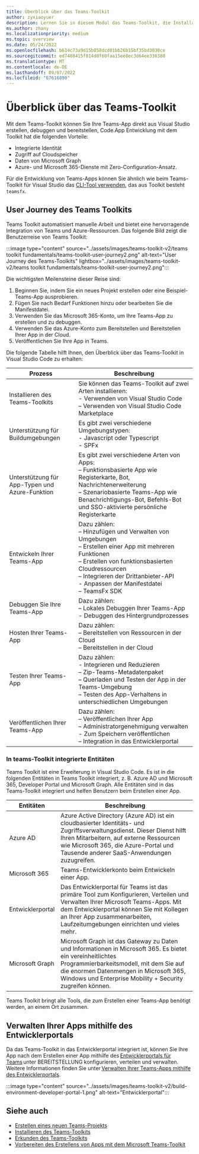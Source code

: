 ```yaml
---
title: Überblick über das Teams-Toolkit
author: zyxiaoyuer
description: Lernen Sie in diesem Modul das Teams-Toolkit, die Installation des Teams-Toolkits und die Benutzerreise des Teams-Toolkits kennen.
ms.author: zhany
ms.localizationpriority: medium
ms.topic: overview
ms.date: 05/24/2022
ms.openlocfilehash: b614c73a9d15b058dcd01bb26b15bf35bd3030ce
ms.sourcegitcommit: ed7488415f814d0f60faa15ee8ec3d64ee336380
ms.translationtype: MT
ms.contentlocale: de-DE
ms.lasthandoff: 09/07/2022
ms.locfileid: "67616890"
---
```

# <a name="teams-toolkit-overview"></a>Überblick über das Teams-Toolkit

Mit dem Teams-Toolkit können Sie Ihre Teams-App direkt aus Visual Studio erstellen, debuggen und bereitstellen, Code.App Entwicklung mit dem Toolkit hat die folgenden Vorteile:

* Integrierte Identität
* Zugriff auf Cloudspeicher
* Daten von Microsoft Graph
* Azure- und Microsoft 365-Dienste mit Zero-Configuration-Ansatz.

Für die Entwicklung von Teams-Apps können Sie ähnlich wie beim Teams-Toolkit für Visual Studio das [CLI-Tool verwenden](https://github.com/OfficeDev/TeamsFx/blob/dev/docs/cli/user-manual.md), das aus Toolkit besteht `teamsfx`.

## <a name="user-journey-of-teams-toolkit"></a>User Journey des Teams Toolkits

Teams Toolkit automatisiert manuelle Arbeit und bietet eine hervorragende Integration von Teams und Azure-Ressourcen. Das folgende Bild zeigt die Benutzerreise von Teams Toolkit:

:::image type="content" source="../assets/images/teams-toolkit-v2/teams toolkit fundamentals/teams-toolkit-user-journey2.png" alt-text="User Journey des Teams-Toolkits" lightbox="../assets/images/teams-toolkit-v2/teams toolkit fundamentals/teams-toolkit-user-journey2.png":::

Die wichtigsten Meilensteine dieser Reise sind:

1. Beginnen Sie, indem Sie ein neues Projekt erstellen oder eine Beispiel-Teams-App ausprobieren.
1. Fügen Sie nach Bedarf Funktionen hinzu oder bearbeiten Sie die Manifestdatei.
1. Verwenden Sie das Microsoft 365-Konto, um Ihre Teams-App zu erstellen und zu debuggen.
1. Verwenden Sie das Azure-Konto zum Bereitstellen und Bereitstellen Ihrer App in der Cloud.
1. Veröffentlichen Sie Ihre App in Teams.

Die folgende Tabelle hilft Ihnen, den Überblick über das Teams-Toolkit in Visual Studio Code zu erhalten:

| Prozess | Beschreibung |
| ---- | ---- |
| Installieren des Teams-Toolkits | Sie können das Teams-Toolkit auf zwei Arten installieren: <br> - Verwenden von Visual Studio Code <br> – Verwenden von Visual Studio Code Marketplace|
| Unterstützung für Buildumgebungen | Es gibt zwei verschiedene Umgebungstypen: <br> - Javascript oder Typescript <br> - SPFx |
| Unterstützung für App-Typen und Azure-Funktion | Es gibt zwei verschiedene Arten von Apps: <br> – Funktionsbasierte App wie Registerkarte, Bot, Nachrichtenerweiterung  <br> – Szenariobasierte Teams-App wie Benachrichtigungs-Bot, Befehls-Bot und SSO-aktivierte persönliche Registerkarte |
| Entwickeln Ihrer Teams-App | Dazu zählen: <br> – Hinzufügen und Verwalten von Umgebungen <br> – Erstellen einer App mit mehreren Funktionen <br> – Erstellen von funktionsbasierten Cloudressourcen <br> – Integrieren der Drittanbieter-API <br> - Anpassen der Manifestdatei <br> – TeamsFx SDK |
| Debuggen Sie Ihre Teams-App | Dazu zählen: <br> – Lokales Debuggen Ihrer Teams-App <br> - Debuggen des Hintergrundprozesses|
| Hosten Ihrer Teams-App | Dazu zählen: <br> – Bereitstellen von Ressourcen in der Cloud <br> – Bereitstellen in der Cloud|
| Testen Ihrer Teams-App | Dazu zählen: <br> - Integrieren und Reduzieren <br> – Zip-Teams-Metadatenpaket <br> – Querladen und Testen der App in der Teams-Umgebung <br> – Testen des App-Verhaltens in unterschiedlichen Umgebungen|
| Veröffentlichen Ihrer Teams-App | Dazu zählen: <br> – Veröffentlichen Ihrer App <br> – Administratorgenehmigung verwalten <br> - Zum Speichern veröffentlichen <br> – Integration in das Entwicklerportal |

### <a name="entities-integrated-with-teams-toolkit"></a>In teams-Toolkit integrierte Entitäten

Teams Toolkit ist eine Erweiterung in Visual Studio Code. Es ist in die folgenden Entitäten in Teams Toolkit integriert, z. B. Azure AD und Microsoft 365, Developer Portal und Microsoft Graph. Alle Entitäten sind in das Teams-Toolkit integriert und helfen Benutzern beim Erstellen einer App.

| Entitäten | Beschreibung |
| ---- | ---- |
| Azure AD  | Azure Active Directory (Azure AD) ist ein cloudbasierter Identitäts- und Zugriffsverwaltungsdienst. Dieser Dienst hilft Ihren Mitarbeitern, auf externe Ressourcen wie Microsoft 365, die Azure-Portal und Tausende anderer SaaS-Anwendungen zuzugreifen. |
| Microsoft 365  | Teams-Entwicklerkonto beim Entwickeln einer App.|
| Entwicklerportal | Das Entwicklerportal für Teams ist das primäre Tool zum Konfigurieren, Verteilen und Verwalten Ihrer Microsoft Teams-Apps. Mit dem Entwicklerportal können Sie mit Kollegen an Ihrer App zusammenarbeiten, Laufzeitumgebungen einrichten und vieles mehr. |
| Microsoft Graph | Microsoft Graph ist das Gateway zu Daten und Informationen in Microsoft 365. Es bietet ein vereinheitlichtes Programmierbarkeitsmodell, mit dem Sie auf die enormen Datenmengen in Microsoft 365, Windows und Enterprise Mobility + Security zugreifen können. |

Teams Toolkit bringt alle Tools, die zum Erstellen einer Teams-App benötigt werden, an einem Ort zusammen.

## <a name="manage-your-apps-using-developer-portal"></a>Verwalten Ihrer Apps mithilfe des Entwicklerportals

Da das Teams-Toolkit in das Entwicklerportal integriert ist, können Sie Ihre App nach dem Erstellen einer App mithilfe des [Entwicklerportals für Teams](../concepts/build-and-test/teams-developer-portal.md) unter BEREITSTELLUNG konfigurieren, verteilen und verwalten. Weitere Informationen finden Sie unter [Verwalten Ihrer Teams-Apps mithilfe des Entwicklerportals](../concepts/build-and-test/manage-your-apps-in-developer-portal.md).

:::image type="content" source="../assets/images/teams-toolkit-v2/build-environment-developer-portal-1.png" alt-text="Entwicklerportal":::

## <a name="see-also"></a>Siehe auch

* [Erstellen eines neuen Teams-Projekts](create-new-project.md)
* [Installieren des Teams-Toolkits](install-Teams-Toolkit.md)
* [Erkunden des Teams-Toolkits](explore-Teams-Toolkit.md)
* [Vorbereiten des Erstellens von Apps mit dem Microsoft Teams-Toolkit](build-environments.md)
